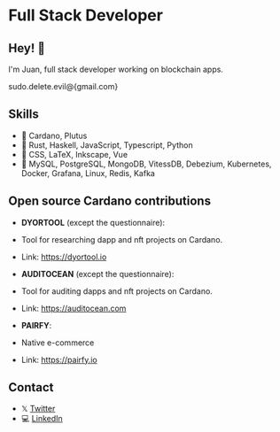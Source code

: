 # Full Stack Developer

## Hey! 👋

I'm Juan, full stack developer working on blockchain apps.

sudo.delete.evil@{gmail.com}

## Skills

- 📁 Cardano, Plutus
- 📁 Rust, Haskell, JavaScript, Typescript, Python
- 📁 CSS, LaTeX, Inkscape, Vue
- 📁 MySQL, PostgreSQL, MongoDB, VitessDB, Debezium, Kubernetes, Docker, Grafana, Linux, Redis, Kafka

## Open source Cardano contributions

- **DYORTOOL** (except the questionnaire):
- Tool for researching dapp and nft projects on Cardano.
- Link: https://dyortool.io

- **AUDITOCEAN** (except the questionnaire):
- Tool for auditing dapps and nft projects on Cardano.
- Link: https://auditocean.com

- **PAIRFY**:
- Native e-commerce
- Link: https://pairfy.io
  
## Contact

- 𝕏 [Twitter](https://twitter.com/pairfy_protocol)
- 💻 [LinkedIn](https://www.linkedin.com/in/jcr1/)
